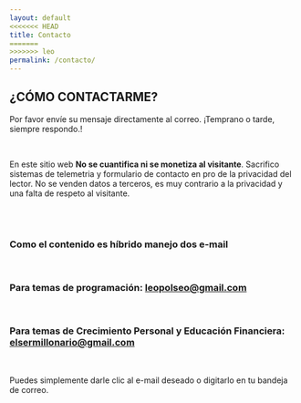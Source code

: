 ```yaml
---
layout: default
<<<<<<< HEAD
title: Contacto
=======
>>>>>>> leo
permalink: /contacto/
---
```


<section class="contacto">
    <section class="encabe-contact">
        <h2>¿CÓMO CONTACTARME?</h2>
    </section>
    <section class="contac-info">
        <div>
            <p>Por favor envíe su mensaje directamente al correo. ¡Temprano o tarde, siempre respondo.!</p><br/>
            <p>En este sitio web <b>No se cuantifica ni se monetiza al visitante</b>. Sacrifico sistemas de telemetria y formulario de contacto en pro de la privacidad del lector. No se venden datos a terceros, es muy contrario a la privacidad y una falta de respeto al visitante.</p><br/><br/>
            <h3>Como el contenido es híbrido manejo dos e-mail</h3><br/>
            <h3>Para temas de programación: <a href="mailto:leopolseo@gmail.com">leopolseo@gmail.com</a></h3><br/>
            <h3>Para temas de Crecimiento Personal y Educación Financiera: <a href="mailto:elsermillonario@gmail.com">elsermillonario@gmail.com</a></h3>
            <br/>
            <p>Puedes simplemente darle clic al e-mail deseado o digitarlo en tu bandeja de correo.</p>
        </div>
    </section>
</section>
 